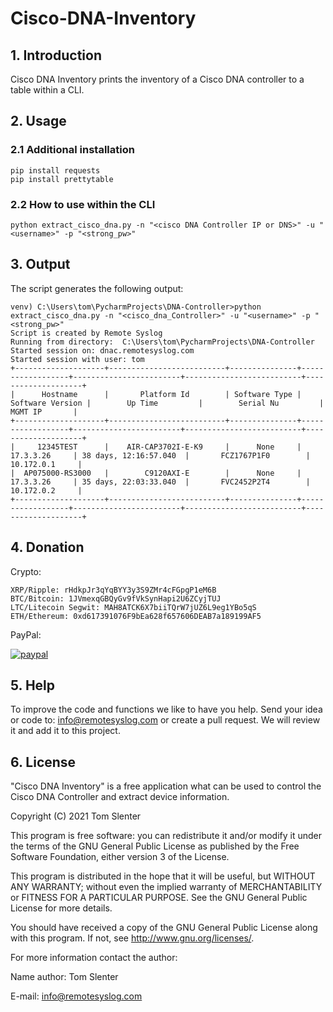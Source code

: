 # **Cisco-DNA-Inventory**

## 1. Introduction
Cisco DNA Inventory prints the inventory of a Cisco DNA controller to a table within a CLI.

## 2. Usage

### 2.1 Additional installation
```
pip install requests
pip install prettytable
```

### 2.2 How to use within the CLI
```
python extract_cisco_dna.py -n "<cisco DNA Controller IP or DNS>" -u "<username>" -p "<strong_pw>"
```

## 3. Output
The script generates the following output:
```
venv) C:\Users\tom\PycharmProjects\DNA-Controller>python extract_cisco_dna.py -n "<cisco_dna_Controller>" -u "<username>" -p "<strong_pw>"
Script is created by Remote Syslog
Running from directory:  C:\Users\tom\PycharmProjects\DNA-Controller
Started session on: dnac.remotesyslog.com
Started session with user: tom
+--------------------+--------------------------+---------------+------------------+------------------------+--------------------------+--------------------+
|      Hostname      |       Platform Id        | Software Type | Software Version |        Up Time         |        Serial Nu         |      MGMT IP       |
+--------------------+--------------------------+---------------+------------------+------------------------+--------------------------+--------------------+
|     12345TEST      |    AIR-CAP3702I-E-K9     |      None     |    17.3.3.26     | 38 days, 12:16:57.040  |       FCZ1767P1F0        |     10.172.0.1     |
|  AP075000-RS3000   |        C9120AXI-E        |      None     |    17.3.3.26     | 35 days, 22:03:33.040  |       FVC2452P2T4        |     10.172.0.2     |
+--------------------+--------------------------+---------------+------------------+------------------------+--------------------------+--------------------+
```

## 4. Donation

Crypto:

```
XRP/Ripple: rHdkpJr3qYqBYY3y3S9ZMr4cFGpgP1eM6B
BTC/Bitcoin: 1JVmexqGBQyGv9fVkSynHapi2U6ZCyjTUJ
LTC/Litecoin Segwit: MAH8ATCK6X7biiTQrW7jUZ6L9eg1YBo5qS
ETH/Ethereum: 0xd617391076F9bEa628f657606DEAB7a189199AF5
```
PayPal:

[![paypal](https://www.paypalobjects.com/en_US/NL/i/btn/btn_donateCC_LG.gif)](https://www.paypal.com/cgi-bin/webscr?cmd=_donations&business=KQKRPDQYHYR7W&currency_code=EUR&source=url)

## 5. Help

To improve the code and functions we like to have you help. Send your idea or code to: info@remotesyslog.com or create a pull request. We will review it and add it to this project.

## 6. License
"Cisco DNA Inventory" is a free application what can be used to control the Cisco DNA Controller and extract device information.

Copyright (C) 2021 Tom Slenter

This program is free software: you can redistribute it and/or modify it under the terms of the GNU General Public License as published by the Free Software Foundation, either version 3 of the License.

This program is distributed in the hope that it will be useful, but WITHOUT ANY WARRANTY; without even the implied warranty of MERCHANTABILITY or FITNESS FOR A PARTICULAR PURPOSE. See the GNU General Public License for more details.

You should have received a copy of the GNU General Public License along with this program. If not, see http://www.gnu.org/licenses/.

For more information contact the author:

Name author: Tom Slenter

E-mail: info@remotesyslog.com
